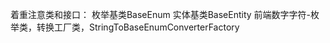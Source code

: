 着重注意类和接口：
        枚举基类BaseEnum
        实体基类BaseEntity
        前端数字字符-枚举类，转换工厂类，StringToBaseEnumConverterFactory